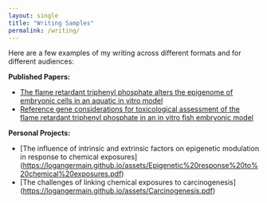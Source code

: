 ```yaml
---
layout: single
title: "Writing Samples"
permalink: /writing/
---
```


Here are a few examples of my writing across different formats and for different audiences:

**Published Papers:**
- [The flame retardant triphenyl phosphate alters the epigenome of embryonic cells in an aquatic in vitro model](https://analyticalsciencejournals.onlinelibrary.wiley.com/doi/10.1002/jat.4589)
- [Reference gene considerations for toxicological assessment of the flame retardant triphenyl phosphate in an in vitro fish embryonic model](https://analyticalsciencejournals.onlinelibrary.wiley.com/doi/10.1002/jat.4698)

**Personal Projects:**
- [The influence of intrinsic and extrinsic factors on epigenetic modulation in
response to chemical exposures] (https://logangermain.github.io/assets/Epigenetic%20response%20to%20chemical%20exposures.pdf)
- [The challenges of linking chemical exposures to carcinogenesis] (https://logangermain.github.io/assets/Carcinogenesis.pdf)

